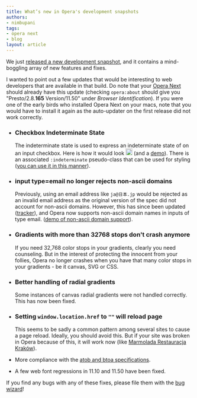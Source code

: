 ```yaml
---
title: What’s new in Opera's development snapshots
authors:
- nimbupani
tags:
- opera next
- blog
layout: article
---
```

  <p>We just <a href="http://my.opera.com/desktopteam/blog/2011/06/14/happy-tuesday">released a new development snapshot</a>, and it contains a mind-boggling array of new features and fixes. </p>
  <p>I wanted to point out a few updates that would be interesting to web developers that are available in that build. Do note that your <a href="http://www.opera.com/browser/next/">Opera Next</a> should already have this update (checking <code>opera:about</code> should give you &quot;Presto/2.8.<b>165</b> Version/11.50&quot; under <i>Browser Identification</i>). If you were one of the early birds who installed Opera Next on your macs, note that you would have to install it again as the auto-updater on the first release did not work correctly. </p>
  <ul>
    <li>
      <h3>Checkbox Indeterminate State</h3>
      <p>The indeterminate state is used to express an indeterminate state of on an input checkbox. Here is how it would look <img height="18" src="http://gyazo.com/85c80c8807c883861cc4af5384764ccb.png" /> (and a <a href="http://jsfiddle.net/nimbu/KbR7c/">demo</a>). There is an associated <code>:indeterminate</code> pseudo-class that can be used for styling (<a href="http://jsfiddle.net/nimbu/KbR7c/">you can use it in this manner</a>).</p>      
    </li>
    <li>
      <h3>input type=email no longer rejects non-ascii domains</h3>
      <p>Previously, using an email address like <code>ja@日本.jp</code> would be rejected as an invalid email address as the original version of the spec did not account for non-ascii domains. However, this has since been updated (<a href="http://html5.org/r/5934">tracker</a>), and Opera now supports non-ascii domain names in inputs of type email. (<a href="http://jsfiddle.net/nimbu/hqrzK/">demo of non-ascii domain support</a>).</p>
    </li>
    <li><h3>Gradients with more than 32768 stops don&#39;t crash anymore</h3>
    <p>If you need 32,768 color stops in your gradients, clearly you need counseling. But in the interest of protecting the innocent from your follies, Opera no longer crashes when you have that many color stops in your gradients - be it canvas, SVG or CSS. </p>
    </li>
    <li>
      <h3>Better handling of radial gradients</h3>
      <p>Some instances of canvas radial gradients were not handled correctly. This has now been fixed.</p>
    </li>
    <li><h3>Setting <code>window.location.href</code> to <code>&quot;&quot;</code> will reload page</h3>
      <p>This seems to be sadly a common pattern among several sites to cause a page reload. Ideally, you should avoid this. But if your site was broken in Opera because of this, it will work now (like <a href="http://www.marmoladarestauracja.pl/">Marmolada Restauracja Kraków</a>). </p>
    </li>
    <li>   
      <p>More compliance with the <a href="http://aryeh.name/spec/base64.html">atob and btoa specifications</a>.</p>
    </li>
    <li>
      <p>A few web font regressions in 11.10 and 11.50 have been fixed. </p>
    </li>    
  </ul>
  <p>If you find any bugs with any of these fixes, please file them with the <a href="https://bugs.opera.com/wizard/">bug wizard</a>!</p>
